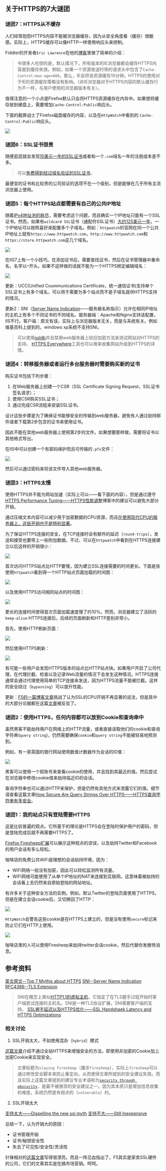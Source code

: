 关于HTTPS的7大谜团----### 谜团7：HTTPS从不缓存人们经常抱怨HTTPS内容不能被浏览器缓存，因为从安全角度看（缓存）很敏感。实际上，HTTPS缓存可以像HTTP一样使用响应头来控制。Fiddler的开发者`Eric Lawrence`在他的[博客](http://blogs.msdn.com/b/ieinternals/archive/2010/04/21/internet-explorer-may-bypass-cache-for-cross-domain-https-content.aspx)里做了简单的介绍：  > 令很多人吃惊的是，默认情况下，所有版本的IE浏览器都会缓存HTTPS内容直到缓存失效。例如，如果一个资源发送时带的请求头中包含了`Cache-Control:max-age=600`，那么，IE会将该资源缓存10分钟。HTTPS的使用对于IE的资源缓存策略没有影响。（非IE浏览器对于HTTPS内容的默认缓存行为不一样，与用户使用的浏览器版本有关）。值得注意的一个小点是Firefox默认只会将HTTPS资源缓存在内存中。如果想将缓存放到硬盘上，需要增加`Cache-Control:Public`响应头。下面的截屏战士了Firefox磁盘缓存的内容，以及在`HttpWatch`中看到的`Cache-Control:Public`响应头。![](https://blog.httpwatch.com/wp-content/uploads/2011/01/firefox-https-cache2.png)### 谜团6：SSL证书很贵随便逛逛就会发现[10美元一年的SSL证书](http://www.google.com/search?q=cheap+SSL+certificates&ie=utf-8&oe=utf-8)或者和一个`.com`域名一年的注册成本差不多。> 可以[免费得到经过域名验证的SSL证书](http://www.startssl.com/)。最便宜的证书和比较贵的公司验证的选项不在一个级别，但是能够在几乎所有主流浏览器上使用。### 谜团5：每个HTTPS站点都需要有自己的公共IP地址随着[IPv4地址池的耗尽](http://en.wikipedia.org/wiki/IPv4_address_exhaustion)，需要考虑这个问题，而且确实一个IP地址只能有一个SSL证书。然而，如果有`wildcard SSL`证书（通配符SSL证书）[大约125美元一年](http://www.clickssl.com/promotion/rapidsslwildcard.aspx?gclid=CODM5c393KYCFcoe4QodPByn0A)，一个IP地址可以按照喜好来配置多个子域名。例如：`httpwatch`的官网在同一个公共IP地址上就有`https://www.httpwatch.com`，`http://www.httpwatch.com`和`https://store.httpwatch.com`这几个域名。![](https://blog.httpwatch.com/wp-content/uploads/2011/01/https-same-ip.png)在IIS7上有一个小技巧。在添加证书后，需要查找证书，然后在证书管理器中重命名，名字以`*`开头。如果不这样做的话就不能为一个HTTPS绑定编辑域名：![](https://blog.httpwatch.com/wp-content/uploads/2011/01/iis_wildcard.png)更新：UCC(Unified Coummunications Certificate，统一通信证书)支持单个SSL证书上有多个域名，可以用于需要为多个站点而不是子域名提供HTTPS支持的情况。更新2：SNI（[Server Name Indication](http://en.wikipedia.org/wiki/Server_Name_Indication)——服务器名称指示）允许在相同IP地址的主机上有多个不同证书的不同域名。服务器端：Apache和Nginx支持该配置，IIS不行。客户端：原文有误，实际上与浏览器版本无关，而是与系统有关。例如维基百科上提到的，windows xp系统不支持SNI。> 可以使用[ssldb](https://www.ssllabs.com/ssldb/)并且禁用web服务器上较旧加密方法来测试网站对HTTPS的支持。> [HTTPS Everywhere](https://www.eff.org/Https-everywhere)工具也可以用来收集网站升级到HTTPS的详情。### 谜团4：转移服务器或者运行多台服务器时需要购买新的证书购买证书包括下列步骤：1.  在Web服务器上创建一个CSR（SSL Certificate Signing Request，SSL证书签名请求）；2.  使用CSR购买SSL证书；3.  通过完成CSR流程来安装SSL证书。设计这些步骤是为了确保证书能够安全的传输到web服务器，避免有人通过劫持邮件或者下载第2步包含的证书来使用证书。因此不能在其他web服务器上使用第2步的文件。如果想要那样做，需要将证书以其他格式导出。在IIS中可以创建一个有密码保护而且可传输的`.pfx`文件：![](https://blog.httpwatch.com/wp-content/uploads/2011/01/export_ssl_certificate.png)然后可以通过密码来将该文件导入其他web服务器。### 谜团3：HTTPS太慢使用HTTPS并不能为网站加速（实际上可以——看下面的内容），但是通过遵守[HTTPS Performance Tuning——HTTPS性能调整](https://blog.httpwatch.com/2009/01/15/https-performance-tuning/)博客中的建议可以避免大部分开销。通过压缩文本内容可以减少用于加密数据的CPU资源，而且[在使用现代CPU的服务器上，这些开销也不是特别显著](http://www.imperialviolet.org/2010/06/25/overclocking-ssl.html)。为了保证HTTPS连接的安全，在TCP连接时会有额外的延迟（`round-trips`），发送和接受也要带上一些附加数据。不过，可以在`httpwatch`中看到在HTTPS连接建立以后这样的开销很小：![](https://blog.httpwatch.com/wp-content/uploads/2011/01/https-overhead.png)首次访问HTTPS站点比HTTP要慢，因为建立SSL连接需要的时间更长。下面是张使用`httpwatch`看到得一个HTTP站点页面加载的时间图：![](https://blog.httpwatch.com/wp-content/uploads/2011/01/http-load.png)以及使用HTTPS访问相同站点的时间图：![](https://blog.httpwatch.com/wp-content/uploads/2011/01/https-load.png)更长的连接时间使得首次页面加载速度慢了约10%。然而，浏览器建立了活跃的`keep-alive` HTTPS连接后，后续的页面刷新和HTTP差别非常小。首先，使用HTTP刷新页面：![](https://blog.httpwatch.com/wp-content/uploads/2011/01/http-refresh.png)然后使用HTTPS刷新：![](https://blog.httpwatch.com/wp-content/uploads/2011/01/https-refresh.png)有可能一些用户会发现HTTPS版本的站点比HTTP站点快。如果用户开启了公司代理，在代理拦截、检查以及记录Web流量的情况下会发生这种情况。HTTPS连接通常会通过代理使用简单的TCP连接来发送，因为HTTPS流量不能被拦截。这样的安全绕过（`bypassing`）可以提升性能。更新：[F5的一篇博客文章](http://devcentral.f5.com/weblogs/macvittie/archive/2011/01/31/dispelling-the-new-ssl-myth.aspx)挑战了认为SSL的CPU开销不再显著的说法，但是其中的大部分论据都在这篇[文章](https://www.imperialviolet.org/2011/02/06/stillinexpensive.html)被反驳了。### 谜团2：使用HTTPS，任何内容都可以放到Cookie和查询串中虽然黑客不能劫持用户在网络上的HTTP流量，或者直接读取他们的cookie和查询字符串(`query string`)，仍然需要确保`cookie`和`query string`不能被轻易地预测到。例如，有一家英国的银行网站使用数值计数器作为会话的ID值：![](https://blog.httpwatch.com/wp-content/uploads/2011/01/session-cookie.png)黑客可以使用一个假账号来查看cookie的使用，并且找到其最近的值。然后尝试在浏览器中修改cookie值来劫持临近ID的会话。查询字符串也可以通过HTTP来保护，但是仍然有其他方式来泄露它们的值。细节请查看这篇文章[How Secure Are Query Strings Over HTTPS——HTTPS查询字符串有多安全](https://blog.httpwatch.com/2009/02/20/how-secure-are-query-strings-over-https/)。### 谜团1：我的站点只有登陆需要HTTPS这是比较普遍的观点。它所基于的理论是HTTPS会在登陆时保护用户的密码，但是登陆完成后就不再需要HTTPS了。[Firefox Firesheep扩展](http://codebutler.com/firesheep)可以展示这种观点的谬误，以及劫持Twitter和Facebook的用户会话有多么轻松。咖啡店的免费公共WiFi是理想的会话劫持环境，因为：* WiFi网络一般没有加密，因此可以轻松监测所有流量。* WiFi网络可能使用了从单个IP地址的NAT来连接到互联网。这意味着被劫持的会话看上去仍然来自原始登陆的网站地址。有许多关于这种安全方法的实例。例如，默认Twitter的登陆页面使用了HTTPS，但是在建立会话cookie后，又切换回了HTTP：![](https://blog.httpwatch.com/wp-content/uploads/2011/01/twitter-signin.png)`HttpWatch`会警告这些cookie是在HTTPS上建立的，但是没有使用`secure`标记来防止它们在HTTP上使用。![](https://blog.httpwatch.com/wp-content/uploads/2011/01/twitter-warnings.png)咖啡店里的人可以使用Firesheep来劫持twitter会话cookie，然后代替你发推特消息。## 参考资料[英文原文--Top 7 Mythis about HTTPS](https://blog.httpwatch.com/2011/01/28/top-7-myths-about-https/)[SNI--Server Name Indication](https://en.wikipedia.org/wiki/Server_Name_Indication)[RFC4366--TLS Extension](http://www.ietf.org/rfc/rfc4366.txt)> SNI在概念上类似[HTTP1.1的虚拟主机](https://en.wikipedia.org/wiki/Virtual_hosting)，它指定了在TLS握手过程开始时客户端尝试连接的主机名。SNI是一种TLS协议扩展。SNI需要客户端的支持。[SSL握手延迟以及HTTPS优化——SSL Handshaek Latency and HTTPS Optimizations](http://www.semicomplete.com/blog/geekery/ssl-latency.html)### 相关讨论1.  SSL开销太大，不如使用混杂（`hybrid`）模式[这篇文章](http://akfpartners.com/techblog/2010/11/20/slaying-firesheep/)介绍不通过全站HTTPS来增强安全的方法，即使用非加密的Cookie加上加密Cookie来实现安全。>  文章标题为`slaying firesheep`（屠杀`firesheep`），实际上`firesheep`可以通过修改安全脚本来防止重定向，从而使得文章所提到的安全建议失效。而且实际上这篇文章提到的建议专业术语称为[`security through obscurity`](https://en.wikipedia.org/wiki/Security_through_obscurity)，是最不被推崇的安全建议之一。因为其本质只是增加信息收集的难度，系统仍然是有弱点的（`vulnerable`）的。2.  SSL开销太大[支持太大——Dispelling the new ssl myth](http://devcentral.f5.com/weblogs/macvittie/archive/2011/01/31/dispelling-the-new-ssl-myth.aspx)[支持不大——Still Inexpensive](http://www.imperialviolet.org/2011/02/06/stillinexpensive.html)总结一下，认为开销大的原因：* 证书管理开销* 证书/秘钥安全性* 失去了可见性/安全性/灵活性针锋相对的[这篇文章](https://www.imperialviolet.org/2011/02/06/stillinexpensive.html)写得很漂亮，而且一阵见血指出了，F5其实是家卖SSL硬件的公司，它们的文章其实是在搞市场营销。呵呵。